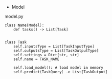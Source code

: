 
- Model

model.py

    class Name(Model):
        def tasks() -> List[Task]
    

    class Task
        self.inputsType = List[TaskInputType]
        self.outputsType = List[TaskOutputType]
        self.settings = Dict[str, str]
        self.name = TASK_NAME

        self.load_model(): # load model in memory
        self.predict(TaskQuery) -> List[TaskOutput]
